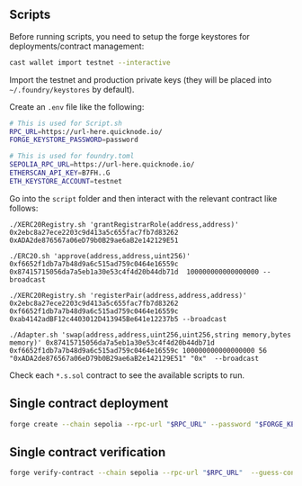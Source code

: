 ## Scripts

Before running scripts, you need to setup the forge keystores for deployments/contract management:

```bash
cast wallet import testnet --interactive
```

Import the testnet and production private keys (they will be placed into `~/.foundry/keystores` by default).

Create an `.env` file like the following:

```bash
# This is used for Script.sh
RPC_URL=https://url-here.quicknode.io/
FORGE_KEYSTORE_PASSWORD=password

# This is used for foundry.toml
SEPOLIA_RPC_URL=https://url-here.quicknode.io/
ETHERSCAN_API_KEY=B7FH..G
ETH_KEYSTORE_ACCOUNT=testnet
```

Go into the `script` folder and then interact with the relevant contract like follows:

```
./XERC20Registry.sh 'grantRegistrarRole(address,address)' 0x2ebc8a27ece2203c9d413a5c655fac7fb7d83262 0xADA2de876567a06eD79b0B29ae6aB2e142129E51

./ERC20.sh 'approve(address,address,uint256)' 0xf6652f1db7a7b48d9a6c515ad759c0464e16559c 0x87415715056da7a5eb1a30e53c4f4d20b44db71d  100000000000000000 --broadcast

./XERC20Registry.sh 'registerPair(address,address,address)' 0x2ebc8a27ece2203c9d413a5c655fac7fb7d83262 0xf6652f1db7a7b48d9a6c515ad759c0464e16559c 0xab4142adBF12c4403012D413945Be641e12237b5 --broadcast

./Adapter.sh 'swap(address,address,uint256,uint256,string memory,bytes memory)' 0x87415715056da7a5eb1a30e53c4f4d20b44db71d 0xf6652f1db7a7b48d9a6c515ad759c0464e16559c 100000000000000000 56 "0xADA2de876567a06eD79b0B29ae6aB2e142129E51" "0x"  --broadcast
```

Check each `*.s.sol` contract to see the available scripts to run.

## Single contract deployment

```bash
forge create --chain sepolia --rpc-url "$RPC_URL" --password "$FORGE_KEYSTORE_PASSWORD" './src/xerc20/XERC20Lockbox.sol:XERC20Lockbox' --constructor-args  0xab4142adBF12c4403012D413945Be641e12237b5 0xf6652f1db7a7b48d9a6c515ad759c0464e16559c false
```

## Single contract verification

```bash
forge verify-contract --chain sepolia --rpc-url "$RPC_URL"  --guess-constructor-args 0xb9a85A932432B19c1959aa29Fb50DBc5957751AF
```
